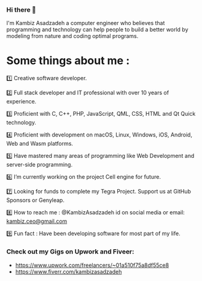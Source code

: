 ### Hi there 👋

I'm Kambiz Asadzadeh a computer engineer who believes that programming and technology can help people to build a better world by modeling from nature and coding optimal programs.

# Some things about me :

1️⃣ Creative software developer.

2️⃣ Full stack developer and IT professional with over 10 years of experience.

3️⃣ Proficient with C, C++, PHP, JavaScript, QML, CSS, HTML and Qt Quick technology.

4️⃣ Proficient with development on macOS, Linux, Windows, iOS, Android, Web and Wasm platforms.

5️⃣ Have mastered many areas of programming like Web Development and server-side programming.

6️⃣ I’m currently working on the project Cell engine for future.

7️⃣ Looking for funds to complete my Tegra Project. Support us at GitHub Sponsors or Genyleap.

8️⃣ How to reach me : @KambizAsadzadeh id on social media or email: kambiz.ceo@gmail.com

9️⃣ Fun fact : Have been developing software for most part of my life.

### Check out my Gigs on Upwork and Fiveer:

- https://www.upwork.com/freelancers/~01a510f75a8df55ce8
- https://www.fiverr.com/kambizasadzadeh
